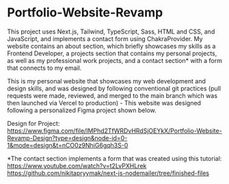 # Portfolio-Website-Revamp
This project uses Next.js, Tailwind, TypeScript, Sass, HTML and CSS, and JavaScript, and implements a contact form using ChakraProvider.
My website contains an about section, which briefly showcases my skills as a Frontend Developer, a projects section that contains my personal projects, as well as my professional work projects, and a contact section* with a form that connects to my email.

This is my personal website that showcases my web development and design skills, and was designed by following conventional git practices (pull requests were made, reviewed, and merged to the main branch which was then launched via Vercel to production) - This website was designed following a personalized Figma project shown below.

Design for Project:
https://www.figma.com/file/IMPhd2TfWRDvHRdSjOEYkX/Portfolio-Website-Revamp-Design?type=design&node-id=0-1&mode=design&t=nCO0z9NhiG6gqh3S-0

*The contact section implements a form that was created using this tutorial:
https://www.youtube.com/watch?v=t2LvPXHLrek
https://github.com/nikitapryymak/next-js-nodemailer/tree/finished-files
